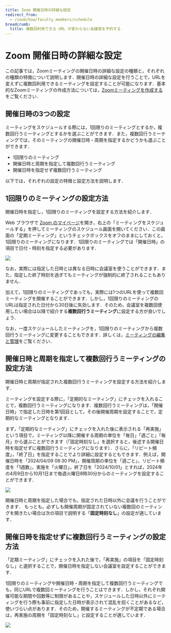 ```yaml
---
title: Zoom 開催日時の詳細な設定
redirect_from:
  - /zoom/how/faculty_members/schedule
breadcrumb:
  title: 複数回利用できる URL が変わらない会議室を予約する
---
```

# Zoom 開催日時の詳細な設定
この記事では，Zoomミーティングの開催日時の詳細な設定の種類と，それぞれの種類の特徴について説明します．開催日時の詳細な設定を行うことで，URLを変えずに複数回利用できるミーティングを設定することが可能になります．基本的なZoomミーティングの作成方法については，[Zoomミーティングを作成する](/zoom/create_room/)をご覧ください．

## 開催日時の3つの設定
ミーティングをスケジュールする際には，1回限りのミーティングとするか，複数回行うミーティングとするかを選ぶことができます．また，複数回行うミーティングでは，そのミーティングの開催日時・周期を指定するかどうかも選ぶことができます．
- 1回限りのミーティング
- 開催日時と周期を指定して複数回行うミーティング
- 開催日時を指定せず複数回行うミーティング

以下では，それぞれの設定の特徴と設定方法を説明します．

## 1回限りのミーティングの設定方法
開催日時を指定し，1回限りのミーティングを設定する方法を紹介します．

Web ブラウザで [Zoom のマイページ](https://u-tokyo-ac-jp.zoom.us/meeting)を開き，右上の「ミーティングをスケジュールする」を押してミーティングのスケジュール画面を開いてください．この画面の「定期ミーティング」というチェックボックスをオフのままにしておくと，1回限りのミーティングになります．1回限りのミーティングでは「開催日時」の項目で日付・時刻を指定する必要があります．

![](img/schedule_date.png)

なお，実際には指定した日時とは異なる日時に会議室を使うことができます．また，指定した終了時刻を過ぎてもミーティングが強制的に終了されることもありません．

加えて，1回限りのミーティングであっても，実際には1つのURLを使って複数回ミーティングを開催することができます．しかし，1回限りのミーティングのURLは指定された日付から30日後に失効します．そのため，会議室を複数回使用したい場合は以降で紹介する**複数回行うミーティング**に設定する方が良いでしょう．

なお，一度スケジュールしたミーティングを，1回限りのミーティングから複数回行うミーティングに変更することもできます．詳しくは，[ミーティングの編集と管理](/zoom/misc/edit_meeting/)をご覧ください．

## 開催日時と周期を指定して複数回行うミーティングの設定方法
開催日時と周期が指定された複数回行うミーティングを設定する方法を紹介します．

ミーティングを設定する際に，「定期的なミーティング」にチェックを入れることで，複数回行うミーティングになります．複数回行うミーティングは，「開催日時」で指定した日時を第1回目として，その後開催周期を設定することで，定期的なミーティングとなります．

まず，「定期的なミーティング」にチェックを入れた後に表示される「再実施」という項目で，ミーティング以降に開催する周期の単位を「毎日」「週ごと」「毎月」から選ぶことができます（「固定時刻なし」を選択すると，後述する開催日時を指定せずに複数回行うミーティングになります）．さらに，「リピート頻度」，「終了日」を指定することでより詳細に設定するともできます．例えば，開催日時を「2024/04/09 08:30 PM」，開催周期の単位を「週ごと」，リピート頻度を「1週数」，実施を「火曜日」，終了日を「2024/10/01」とすれば，2024年の4月9日から10月1日まで毎週火曜日8時30分からのミーティングを設定することができます．

![](img/schedule_recurring_check.png)

開催日時と周期を指定した場合でも，指定された日時以外に会議を行うことができます．
もっとも，必ずしも開催周期が固定されていない複数回のミーティングを開きたい場合は次の項目で説明する「**固定時刻なし**」の設定が適しています．

## 開催日時を指定せずに複数回行うミーティングの設定方法
「定期ミーティング」にチェックを入れた後で，「再実施」の項目を「固定時刻なし」と選択することで，開催日時を指定しない会議室を設定することができます．

1回限りのミーティングや開催日時・周期を指定して複数回行うミーティングでも，同じURLで複数回ミーティングを行うことはできます．しかし，それぞれ開催可能な期間や回数等に制限があることや，スケジュールした日時以外にミーティングを行う際も事前に指定した日時が表示されて混乱を招くことがあるなど，使いづらい点があります．そのため，開催するミーティングが不定期である場合は，再実施の周期を「固定時刻なし」と設定することが適しています．

![](img/schedule_recurring_no_fixed_time.png)



